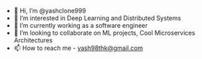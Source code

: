 - 👋 Hi, I’m @yashclone999
- 👀 I’m interested in Deep Learning and Distributed Systems
- 🌱 I’m currently working as a software engineer
- 💞️ I’m looking to collaborate on ML projects, Cool Microservices Architectures
- 📫 How to reach me - yash98thk@gmail.com

<!---
yashclone999/yashclone999 is a ✨ special ✨ repository because its `README.md` (this file) appears on your GitHub profile.
You can click the Preview link to take a look at your changes.
--->
